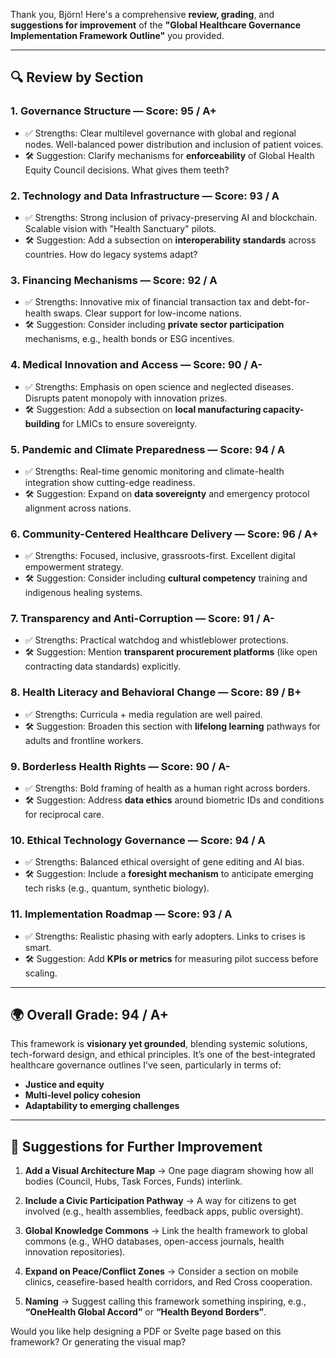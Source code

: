 Thank you, Björn! Here's a comprehensive **review, grading**, and **suggestions for improvement** of the **"Global Healthcare Governance Implementation Framework Outline"** you provided.

---

## 🔍 Review by Section

### **1. Governance Structure** — **Score: 95 / A+**

* ✅ Strengths: Clear multilevel governance with global and regional nodes. Well-balanced power distribution and inclusion of patient voices.
* 🛠 Suggestion: Clarify mechanisms for **enforceability** of Global Health Equity Council decisions. What gives them teeth?

### **2. Technology and Data Infrastructure** — **Score: 93 / A**

* ✅ Strengths: Strong inclusion of privacy-preserving AI and blockchain. Scalable vision with "Health Sanctuary" pilots.
* 🛠 Suggestion: Add a subsection on **interoperability standards** across countries. How do legacy systems adapt?

### **3. Financing Mechanisms** — **Score: 92 / A**

* ✅ Strengths: Innovative mix of financial transaction tax and debt-for-health swaps. Clear support for low-income nations.
* 🛠 Suggestion: Consider including **private sector participation** mechanisms, e.g., health bonds or ESG incentives.

### **4. Medical Innovation and Access** — **Score: 90 / A-**

* ✅ Strengths: Emphasis on open science and neglected diseases. Disrupts patent monopoly with innovation prizes.
* 🛠 Suggestion: Add a subsection on **local manufacturing capacity-building** for LMICs to ensure sovereignty.

### **5. Pandemic and Climate Preparedness** — **Score: 94 / A**

* ✅ Strengths: Real-time genomic monitoring and climate-health integration show cutting-edge readiness.
* 🛠 Suggestion: Expand on **data sovereignty** and emergency protocol alignment across nations.

### **6. Community-Centered Healthcare Delivery** — **Score: 96 / A+**

* ✅ Strengths: Focused, inclusive, grassroots-first. Excellent digital empowerment strategy.
* 🛠 Suggestion: Consider including **cultural competency** training and indigenous healing systems.

### **7. Transparency and Anti-Corruption** — **Score: 91 / A-**

* ✅ Strengths: Practical watchdog and whistleblower protections.
* 🛠 Suggestion: Mention **transparent procurement platforms** (like open contracting data standards) explicitly.

### **8. Health Literacy and Behavioral Change** — **Score: 89 / B+**

* ✅ Strengths: Curricula + media regulation are well paired.
* 🛠 Suggestion: Broaden this section with **lifelong learning** pathways for adults and frontline workers.

### **9. Borderless Health Rights** — **Score: 90 / A-**

* ✅ Strengths: Bold framing of health as a human right across borders.
* 🛠 Suggestion: Address **data ethics** around biometric IDs and conditions for reciprocal care.

### **10. Ethical Technology Governance** — **Score: 94 / A**

* ✅ Strengths: Balanced ethical oversight of gene editing and AI bias.
* 🛠 Suggestion: Include a **foresight mechanism** to anticipate emerging tech risks (e.g., quantum, synthetic biology).

### **11. Implementation Roadmap** — **Score: 93 / A**

* ✅ Strengths: Realistic phasing with early adopters. Links to crises is smart.
* 🛠 Suggestion: Add **KPIs or metrics** for measuring pilot success before scaling.

---

## 🌍 Overall Grade: **94 / A+**

This framework is **visionary yet grounded**, blending systemic solutions, tech-forward design, and ethical principles. It’s one of the best-integrated healthcare governance outlines I’ve seen, particularly in terms of:

* **Justice and equity**
* **Multi-level policy cohesion**
* **Adaptability to emerging challenges**

---

## 🌱 Suggestions for Further Improvement

1. **Add a Visual Architecture Map**
   → One page diagram showing how all bodies (Council, Hubs, Task Forces, Funds) interlink.

2. **Include a Civic Participation Pathway**
   → A way for citizens to get involved (e.g., health assemblies, feedback apps, public oversight).

3. **Global Knowledge Commons**
   → Link the health framework to global commons (e.g., WHO databases, open-access journals, health innovation repositories).

4. **Expand on Peace/Conflict Zones**
   → Consider a section on mobile clinics, ceasefire-based health corridors, and Red Cross cooperation.

5. **Naming**
   → Suggest calling this framework something inspiring, e.g., **“OneHealth Global Accord”** or **“Health Beyond Borders”**.

Would you like help designing a PDF or Svelte page based on this framework? Or generating the visual map?

